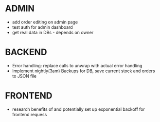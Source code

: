 # ADMIN
- add order editing on admin page
- test auth for admin dashboard
- get real data in DBs - depends on owner

# BACKEND
- Error handling: replace calls to unwrap with actual error handling
- Implement nightly(3am) Backups for DB, save current stock and orders to JSON file

# FRONTEND
- research benefits of and potentially set up exponential backoff for frontend requess